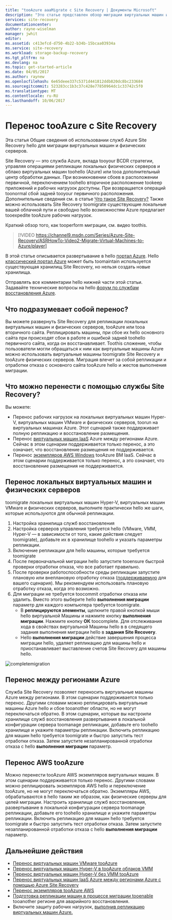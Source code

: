 ```yaml
---
title: "tooAzure aaaMigrate с Site Recovery | Документы Microsoft"
description: "Это статье представлен обзор миграции виртуальных машин и физических серверов tooAzure с Azure Site Recovery"
services: site-recovery
documentationcenter: 
author: rayne-wiselman
manager: jwhit
editor: 
ms.assetid: c413efcd-d750-4b22-b34b-15bcaa03934a
ms.service: site-recovery
ms.workload: storage-backup-recovery
ms.tgt_pltfrm: na
ms.devlang: na
ms.topic: get-started-article
ms.date: 04/05/2017
ms.author: raynew
ms.openlocfilehash: 6e65deee337c5371d441812ddb820dc8bc233684
ms.sourcegitcommit: 523283cc1b3c37c428e77850964dc1c33742c5f0
ms.translationtype: MT
ms.contentlocale: ru-RU
ms.lasthandoff: 10/06/2017
---
```

# <a name="migrate-tooazure-with-site-recovery"></a>Перенос tooAzure с Site Recovery

Эта статья Общие сведения об использовании служб Azure Site Recovery hello для миграции виртуальных машин и физических серверов.

Site Recovery — это служба Azure, вклада tooyour BCDR стратегии, управляя операциями репликации локальных физических серверов и облако виртуальных машин toohello (Azure) или tooa дополнительный центр обработки данных. При возникновении сбоев в расположении первичной, переключением toohello вторичное расположение tookeep приложений и рабочих нагрузок доступны. При возвращается операций toonormal сбой задней tooyour первичного расположения. Дополнительные сведения см. в статье [Что такое Site Recovery?](site-recovery-overview.md) Также можно использовать Site Recovery toomigrate существующие локальные вашей облачной пути и свободно hello возможностям Azure предлагает tooexpedite tooAzure рабочих нагрузок.

Краткий обзор того, как tooperform миграции, см. видео toothis.
>[!VIDEO https://channel9.msdn.com/Series/Azure-Site-Recovery/ASRHowTo-Video2-Migrate-Virtual-Machines-to-Azure/player]

В этой статье описывается развертывание в hello [портал Azure](https://portal.azure.com). Hello [классический портал Azure](https://manage.windowsazure.com/) может быть toomaintain используется существующая хранилищ Site Recovery, но нельзя создать новые хранилища.

Отправлять все комментарии hello нижней части этой статьи. Задавайте технические вопросы на hello [форум по службам восстановления Azure](https://social.msdn.microsoft.com/forums/azure/home?forum=hypervrecovmgr).


## <a name="what-do-we-mean-by-migration"></a>Что подразумевает собой перенос?

Вы можете развернуть Site Recovery для репликации локальных виртуальных машин и физических серверов, tooAzure или tooa вторичного сайта. Реплицировать машины, при сбое их hello основного сайта при происходят сбои в работе и ошибкой задней toohello первичного сайта, когда он восстанавливает. Toothis сложение, чтобы пользователи могли обращаться к ним как виртуальные машины Azure можно использовать виртуальные машины toomigrate Site Recovery и tooAzure физических серверов. Миграция влечет за собой репликации и отработки отказа с основного сайта tooAzure hello и жестов выполнения миграции.

## <a name="what-can-site-recovery-migrate"></a>Что можно перенести с помощью службы Site Recovery?

Вы можете:

- Перенос рабочих нагрузок на локальных виртуальных машин Hyper-V, виртуальных машин VMware и физических серверов, toorun на виртуальных машинах Azure. Этот сценарий также поддерживает полную репликацию и восстановление размещения.
- Перенос [виртуальных машин IaaS](site-recovery-migrate-azure-to-azure.md) Azure между регионами Azure. Сейчас в этом сценарии поддерживается только перенос, а это означает, что восстановление размещения не поддерживается.
- Перенос [экземпляров AWS Windows](site-recovery-migrate-aws-to-azure.md) tooAzure ВМ IaaS. Сейчас в этом сценарии поддерживается только перенос, а это означает, что восстановление размещения не поддерживается.

## <a name="migrate-on-premises-vms-and-physical-servers"></a>Перенос локальных виртуальных машин и физических серверов

toomigrate локальных виртуальных машин Hyper-V, виртуальных машин VMware и физических серверов, выполните практически hello же шаги, которые используются для обычной репликации.

1. Настройка хранилища служб восстановления
2. Настройка серверов управления требуется hello (VMware, VMM, Hyper-V — в зависимости от того, какие действия следует toomigrate), добавьте их в хранилище toohello и указать параметры репликации.
3. Включение репликации для hello машины, которые требуется toomigrate
4. После первоначальной миграции hello запустите tooensure быстрой проверки отработки отказа, что все работает правильно.
5. После проверки работоспособности среды репликации запустите плановую или внеплановую отработку отказа ([поддерживаемую](site-recovery-failover.md) для вашего сценария). Мы рекомендуем использовать плановую отработку отказа, когда это возможно.
6. Для миграции не требуется toocommit отработки отказа или удалить. Вместо этого выберите hello **выполнения миграции** параметр для каждого компьютера требуется toomigrate.
     - В **реплицируются элементы**, щелкните правой кнопкой мыши hello виртуальной Машины и нажмите кнопку **выполнения миграции**. Нажмите кнопку **ОК** toocomplete. Для отслеживания хода в свойствах виртуальной Машины hello в в следящего задания выполнения миграции hello в **задания Site Recovery**.
     - Hello **выполнения миграции** действие завершения процесса миграции hello, удаляет репликацию для машины hello и приостанавливает выставление счетов Site Recovery для машины hello.

![completemigration](./media/site-recovery-hyper-v-site-to-azure/migrate.png)

## <a name="migrate-between-azure-regions"></a>Перенос между регионами Azure

Служба Site Recovery позволяет переносить виртуальные машины Azure между регионами. В этом сценарии поддерживается только перенос. Другими словами можно реплицировать виртуальные машины Azure hello и сбое tooanother области, но не могут переключаться обратно. В этом сценарии, которые вы настроили хранилище служб восстановления развертывания в локальной конфигурации сервера toomanage репликации, добавьте его toohello хранилище и укажите параметры репликации. Включить репликацию для машин hello требуется toomigrate и быстро запустить тест отработки отказа. Затем запустите незапланированной отработки отказа с hello **выполнения миграции** параметр.

## <a name="migrate-aws-tooazure"></a>Перенос AWS tooAzure

Можно перенести tooAzure AWS экземпляров виртуальных машин. В этом сценарии поддерживается только перенос. Другими словами можно реплицировать экземпляров AWS hello и переключение tooAzure, но не могут переключаться обратно. Экземпляры AWS, обрабатываются в hello таким же образом, как физические серверы для целей миграции. Настроить хранилище служб восстановления, развертывание в локальной конфигурации сервера toomanage репликации, добавьте его toohello хранилище и укажите параметры репликации. Включить репликацию для машин hello требуется toomigrate и быстро запустить тест отработки отказа. Затем запустите незапланированной отработки отказа с hello **выполнения миграции** параметр.




## <a name="next-steps"></a>Дальнейшие действия

- [Перенос виртуальных машин VMware tooAzure](site-recovery-vmware-to-azure.md)
- [Перенос виртуальных машин Hyper-V в tooAzure облаков VMM](site-recovery-vmm-to-azure.md)
- [Перенос виртуальных машин Hyper-V без VMM tooAzure](site-recovery-hyper-v-site-to-azure.md)
- [Перенос виртуальных машин IaaS Azure между регионами Azure с помощью Azure Site Recovery](site-recovery-migrate-azure-to-azure.md)
- [Перенос экземпляров tooAzure AWS](site-recovery-migrate-aws-to-azure.md)
- [Подготовка репликации машин в процессе миграции tooenable](site-recovery-azure-to-azure-after-migration.md) tooanother регионе для аварийного восстановления.
- Включите защиту рабочих нагрузок, [выполнив репликацию виртуальных машин Azure.](site-recovery-azure-to-azure.md)
